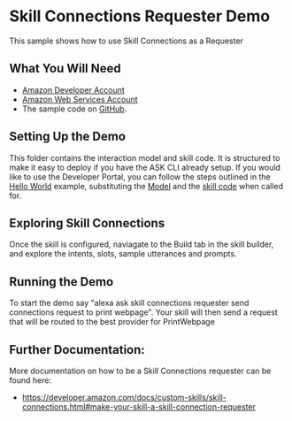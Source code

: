# Skill Connections Requester Demo
This sample shows how to use Skill Connections as a Requester

## What You Will Need
*  [Amazon Developer Account](http://developer.amazon.com/alexa)
*  [Amazon Web Services Account](http://aws.amazon.com/)
*  The sample code on [GitHub](https://github.com/alexa/alexa-cookbook/tree/master/feature-demos/skill-connections/requester-demo/).

## Setting Up the Demo
This folder contains the interaction model and skill code.  It is structured to make it easy to deploy if you have the ASK CLI already setup.  If you would like to use the Developer Portal, you can follow the steps outlined in the [Hello World](https://github.com/alexa/skill-sample-nodejs-hello-world) example, substituting the [Model](./models/en-US.json) and the [skill code](./lambda/custom/index.js) when called for.

## Exploring Skill Connections
Once the skill is configured, naviagate to the Build tab in the skill builder, and explore the intents, slots, sample utterances and prompts.

## Running the Demo
To start the demo say "alexa ask skill connections requester send connections request to print webpage". Your skill will then send a request that will be routed to the best provider for PrintWebpage

## Further Documentation:
More documentation on how to be a Skill Connections requester can be found here:
* https://developer.amazon.com/docs/custom-skills/skill-connections.html#make-your-skill-a-skill-connection-requester
